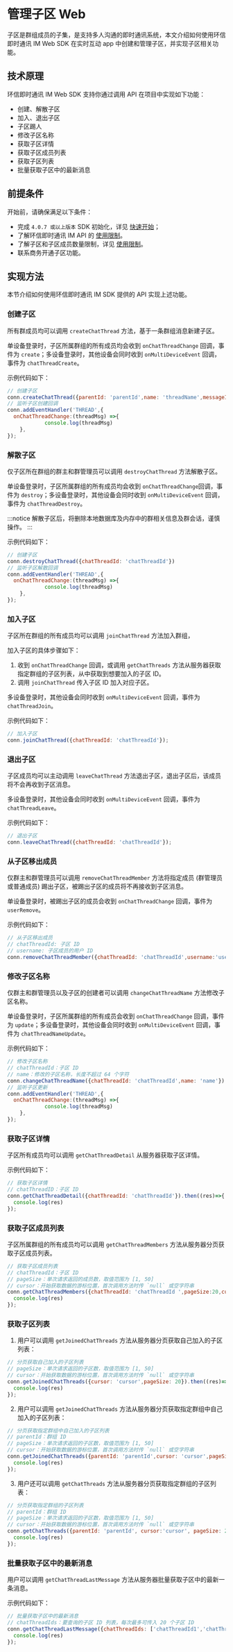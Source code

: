 # 管理子区 Web

<Toc />

子区是群组成员的子集，是支持多人沟通的即时通讯系统，本文介绍如何使用环信即时通讯 IM Web SDK 在实时互动 app 中创建和管理子区，并实现子区相关功能。

## 技术原理

环信即时通讯 IM Web SDK 支持你通过调用 API 在项目中实现如下功能：

- 创建、解散子区
- 加入、退出子区
- 子区踢人
- 修改子区名称
- 获取子区详情
- 获取子区成员列表
- 获取子区列表
- 批量获取子区中的最新消息

## 前提条件

开始前，请确保满足以下条件：

- 完成 `4.0.7 或以上版本` SDK 初始化，详见 [快速开始](quickstart.html)；
- 了解环信即时通讯 IM API 的 [使用限制](/product/limitation.html)。
- 了解子区和子区成员数量限制，详见 [使用限制](/product/limitation.html)。
- 联系商务开通子区功能。

## 实现方法

本节介绍如何使用环信即时通讯 IM SDK 提供的 API 实现上述功能。

### 创建子区

所有群成员均可以调用 `createChatThread` 方法，基于一条群组消息新建子区。

单设备登录时，子区所属群组的所有成员均会收到 `onChatThreadChange` 回调，事件为 `create`；多设备登录时，其他设备会同时收到 `onMultiDeviceEvent` 回调，事件为 `chatThreadCreate`。

示例代码如下：

```javascript
// 创建子区
conn.createChatThread({parentId: 'parentId',name: 'threadName',messageId: 'messageId'})
// 监听子区创建回调
conn.addEventHandler('THREAD',{
  onChatThreadChange:(threadMsg) =>{
			console.log(threadMsg)
	},
});
```

### 解散子区

仅子区所在群组的群主和群管理员可以调用 `destroyChatThread` 方法解散子区。

单设备登录时，子区所属群组的所有成员均会收到 `onChatThreadChange`回调，事件为 `destroy`；多设备登录时，其他设备会同时收到 `onMultiDeviceEvent` 回调，事件为 `chatThreadDestroy`。

:::notice
解散子区后，将删除本地数据库及内存中的群相关信息及群会话，谨慎操作。
:::

示例代码如下：

```javascript
// 创建子区
conn.destroyChatThread({chatThreadId: 'chatThreadId'})
// 监听子区解散回调
conn.addEventHandler('THREAD',{
  onChatThreadChange:(threadMsg) =>{
			console.log(threadMsg)
	},
});
```

### 加入子区

子区所在群组的所有成员均可以调用 `joinChatThread` 方法加入群组，

加入子区的具体步骤如下：

1. 收到 `onChatThreadChange` 回调，或调用 `getChatThreads` 方法从服务器获取指定群组的子区列表，从中获取到想要加入的子区 ID。
2. 调用 `joinChatThread` 传入子区 ID 加入对应子区。  

多设备登录时，其他设备会同时收到 `onMultiDeviceEvent` 回调，事件为 `chatThreadJoin`。

示例代码如下：

```javascript
// 加入子区
conn.joinChatThread({chatThreadId: 'chatThreadId'});
```

### 退出子区

子区成员均可以主动调用 `leaveChatThread` 方法退出子区，退出子区后，该成员将不会再收到子区消息。

多设备登录时，其他设备会同时收到 `onMultiDeviceEvent` 回调，事件为 `chatThreadLeave`。

示例代码如下：

```javascript
// 退出子区
conn.leaveChatThread({chatThreadId: 'chatThreadId'});
```

### 从子区移出成员

仅群主和群管理员可以调用 `removeChatThreadMember` 方法将指定成员 (群管理员或普通成员) 踢出子区，被踢出子区的成员将不再接收到子区消息。

单设备登录时，被踢出子区的成员会收到 `onChatThreadChange` 回调，事件为 `userRemove`。

示例代码如下：

```javascript
// 从子区移出成员
// chatThreadId: 子区 ID
// username: 子区成员的用户 ID
conn.removeChatThreadMember({chatThreadId: 'chatThreadId',username:'username'}); 
```

### 修改子区名称

仅群主和群管理员以及子区的创建者可以调用 `changeChatThreadName` 方法修改子区名称。

单设备登录时，子区所属群组的所有成员会收到 `onChatThreadChange` 回调，事件为 `update`；多设备登录时，其他设备会同时收到 `onMultiDeviceEvent` 回调，事件为 `chatThreadNameUpdate`。

示例代码如下：

```javascript
// 修改子区名称
// chatThreadId：子区 ID
// name：修改的子区名称，长度不超过 64 个字符
conn.changeChatThreadName({chatThreadId: 'chatThreadId',name: 'name'})
// 监听子区更新
conn.addEventHandler('THREAD',{
  onChatThreadChange:(threadMsg) =>{
			console.log(threadMsg)
	},
});
```

### 获取子区详情

子区所有成员均可以调用 `getChatThreadDetail` 从服务器获取子区详情。

示例代码如下：

```javascript
// 获取子区详情
// chatThreadID：子区 ID
conn.getChatThreadDetail({chatThreadId: 'chatThreadId'}).then((res)=>{
  console.log(res)
});
```

### 获取子区成员列表

子区所属群组的所有成员均可以调用 `getChatThreadMembers` 方法从服务器分页获取子区成员列表。

```javascript
// 获取子区成员列表
// chatThreadId：子区 ID
// pageSize：单次请求返回的成员数，取值范围为 [1, 50]
// cursor：开始获取数据的游标位置，首次调用方法时传 `null` 或空字符串
conn.getChatThreadMembers({chatThreadId: 'chatThreadId ',pageSize:20,cursor:'cursor'}).then((res)=>{
  console.log(res)
});
```

### 获取子区列表

1. 用户可以调用 `getJoinedChatThreads` 方法从服务器分页获取自己加入的子区列表：

```javascript
// 分页获取自己加入的子区列表
// pageSize：单次请求返回的子区数，取值范围为 [1, 50]
// cursor：开始获取数据的游标位置，首次调用方法时传 `null` 或空字符串
conn.getJoinedChatThreads({cursor: 'cursor',pageSize: 20}).then((res)=>{
  console.log(res)
});
```

2. 用户可以调用 `getJoinedChatThreads` 方法从服务器分页获取指定群组中自己加入的子区列表：

```javascript
// 分页获取指定群组中自己加入的子区列表
// parentId：群组 ID
// pageSize：单次请求返回的子区数，取值范围为 [1, 50]
// cursor：开始获取数据的游标位置，首次调用方法时传 `null` 或空字符串
conn.getJoinedChatThreads({parentId: 'parentId',cursor: 'cursor',pageSize: 20}).then((res)=>{
  console.log(res)
});
```

3. 用户还可以调用 `getChatThreads` 方法从服务器分页获取指定群组的子区列表：

```javascript
// 分页获取指定群组的子区列表
// parentId：群组 ID
// pageSize：单次请求返回的子区数，取值范围为 [1, 50]
// cursor：开始获取数据的游标位置，首次调用方法时传 `null` 或空字符串
conn.getChatThreads({parentId: 'parentId', cursor:'cursor', pageSize: 20}).then((res)=>{
  console.log(res)
});
```

### 批量获取子区中的最新消息

用户可以调用 `getChatThreadLastMessage` 方法从服务器批量获取子区中的最新一条消息。

示例代码如下：

```javascript
// 批量获取子区中的最新消息
// chatThreadIds：要查询的子区 ID 列表，每次最多可传入 20 个子区 ID
conn.getChatThreadLastMessage({chatThreadIds: ['chatThreadId1','chatThreadId2']}).then((res)=>{
  console.log(res)
});
```